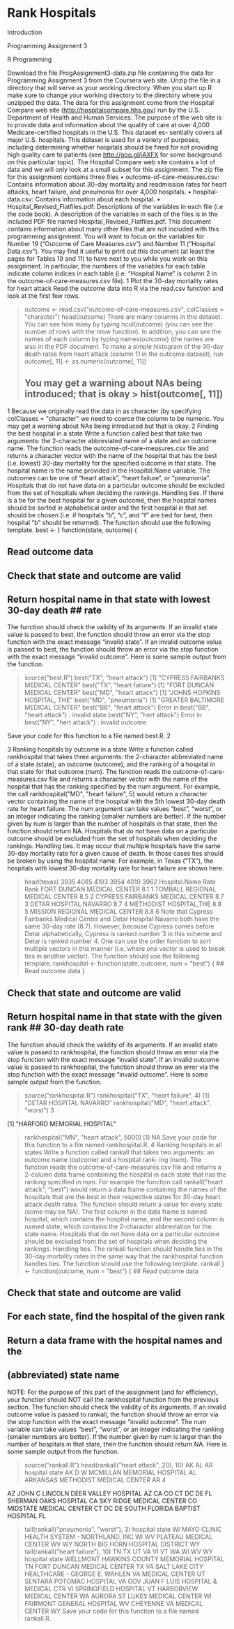 # Rank Hospitals

Introduction

Programming Assignment 3

R Programming

Download the file ProgAssignment3-data.zip file containing the data for Programming Assignment 3 from the Coursera web site. Unzip the file in a directory that will serve as your working directory. When you start up R make sure to change your working directory to the directory where you unzipped the data.
The data for this assignment come from the Hospital Compare web site (http://hospitalcompare.hhs.gov) run by the U.S. Department of Health and Human Services. The purpose of the web site is to provide data and information about the quality of care at over 4,000 Medicare-certified hospitals in the U.S. This dataset es- sentially covers all major U.S. hospitals. This dataset is used for a variety of purposes, including determining whether hospitals should be fined for not providing high quality care to patients (see http://goo.gl/jAXFX for some background on this particular topic).
The Hospital Compare web site contains a lot of data and we will only look at a small subset for this assignment. The zip file for this assignment contains three files
• outcome-of-care-measures.csv: Contains information about 30-day mortality and readmission rates for heart attacks, heart failure, and pneumonia for over 4,000 hospitals.
• hospital-data.csv: Contains information about each hospital.
• Hospital_Revised_Flatfiles.pdf: Descriptions of the variables in each file (i.e the code book).
A description of the variables in each of the files is in the included PDF file named Hospital_Revised_Flatfiles.pdf. This document contains information about many other files that are not included with this programming assignment. You will want to focus on the variables for Number 19 (“Outcome of Care Measures.csv”) and Number 11 (“Hospital Data.csv”). You may find it useful to print out this document (at least the pages for
Tables 19 and 11) to have next to you while you work on this assignment. In particular, the numbers of the variables for each table indicate column indices in each table (i.e. “Hospital Name” is column 2 in the outcome-of-care-measures.csv file).
1 Plot the 30-day mortality rates for heart attack
Read the outcome data into R via the read.csv function and look at the first few rows.
> outcome <- read.csv("outcome-of-care-measures.csv", colClasses = "character")
> head(outcome)
There are many columns in this dataset. You can see how many by typing ncol(outcome) (you can see the number of rows with the nrow function). In addition, you can see the names of each column by typing names(outcome) (the names are also in the PDF document.
To make a simple histogram of the 30-day death rates from heart attack (column 11 in the outcome dataset), run
> outcome[, 11] <- as.numeric(outcome[, 11])
> ## You may get a warning about NAs being introduced; that is okay > hist(outcome[, 11])
1
Because we originally read the data in as character (by specifying colClasses = "character" we need to coerce the column to be numeric. You may get a warning about NAs being introduced but that is okay.
2 Finding the best hospital in a state
Write a function called best that take two arguments: the 2-character abbreviated name of a state and an outcome name. The function reads the outcome-of-care-measures.csv file and returns a character vector with the name of the hospital that has the best (i.e. lowest) 30-day mortality for the specified outcome in that state. The hospital name is the name provided in the Hospital.Name variable. The outcomes can be one of “heart attack”, “heart failure”, or “pneumonia”. Hospitals that do not have data on a particular outcome should be excluded from the set of hospitals when deciding the rankings.
Handling ties. If there is a tie for the best hospital for a given outcome, then the hospital names should be sorted in alphabetical order and the first hospital in that set should be chosen (i.e. if hospitals “b”, “c”, and “f” are tied for best, then hospital “b” should be returned).
The function should use the following template.
best <-
}
function(state, outcome) {
## Read outcome data
## Check that state and outcome are valid
## Return hospital name in that state with lowest 30-day death ## rate
The function should check the validity of its arguments. If an invalid state value is passed to best, the function should throw an error via the stop function with the exact message “invalid state”. If an invalid outcome value is passed to best, the function should throw an error via the stop function with the exact message “invalid outcome”.
Here is some sample output from the function.
> source("best.R")
> best("TX", "heart attack")
[1] "CYPRESS FAIRBANKS MEDICAL CENTER"
> best("TX", "heart failure")
[1] "FORT DUNCAN MEDICAL CENTER"
> best("MD", "heart attack")
[1] "JOHNS HOPKINS HOSPITAL, THE"
> best("MD", "pneumonia")
[1] "GREATER BALTIMORE MEDICAL CENTER"
> best("BB", "heart attack")
Error in best("BB", "heart attack") : invalid state
> best("NY", "hert attack")
Error in best("NY", "hert attack") : invalid outcome
>
Save your code for this function to a file named best.R.
2

3 Ranking hospitals by outcome in a state
Write a function called rankhospital that takes three arguments: the 2-character abbreviated name of a state (state), an outcome (outcome), and the ranking of a hospital in that state for that outcome (num). The function reads the outcome-of-care-measures.csv file and returns a character vector with the name of the hospital that has the ranking specified by the num argument. For example, the call
rankhospital("MD", "heart failure", 5)
would return a character vector containing the name of the hospital with the 5th lowest 30-day death rate for heart failure. The num argument can take values “best”, “worst”, or an integer indicating the ranking (smaller numbers are better). If the number given by num is larger than the number of hospitals in that state, then the function should return NA. Hospitals that do not have data on a particular outcome should be excluded from the set of hospitals when deciding the rankings.
Handling ties. It may occur that multiple hospitals have the same 30-day mortality rate for a given cause of death. In those cases ties should be broken by using the hospital name. For example, in Texas (“TX”), the hospitals with lowest 30-day mortality rate for heart failure are shown here.
> head(texas)
3935
4085
4103
3954
4010
3962
Hospital.Name Rate Rank FORT DUNCAN MEDICAL CENTER 8.1 1 TOMBALL REGIONAL MEDICAL CENTER 8.5 2 CYPRESS FAIRBANKS MEDICAL CENTER 8.7 3 DETAR HOSPITAL NAVARRO 8.7 4 METHODIST HOSPITAL,THE 8.8 5 MISSION REGIONAL MEDICAL CENTER 8.8 6
Note that Cypress Fairbanks Medical Center and Detar Hospital Navarro both have the same 30-day rate (8.7). However, because Cypress comes before Detar alphabetically, Cypress is ranked number 3 in this scheme and Detar is ranked number 4. One can use the order function to sort multiple vectors in this manner (i.e. where one vector is used to break ties in another vector).
The function should use the following template.
rankhospital <- function(state, outcome, num = "best") { ## Read outcome data
}
## Check that state and outcome are valid
## Return hospital name in that state with the given rank ## 30-day death rate
The function should check the validity of its arguments. If an invalid state value is passed to rankhospital, the function should throw an error via the stop function with the exact message “invalid state”. If an invalid outcome value is passed to rankhospital, the function should throw an error via the stop function with the exact message “invalid outcome”.
Here is some sample output from the function.
> source("rankhospital.R")
> rankhospital("TX", "heart failure", 4)
[1] "DETAR HOSPITAL NAVARRO"
> rankhospital("MD", "heart attack", "worst")
3

[1] "HARFORD MEMORIAL HOSPITAL"
> rankhospital("MN", "heart attack", 5000)
[1] NA
Save your code for this function to a file named rankhospital.R.
4 Ranking hospitals in all states
Write a function called rankall that takes two arguments: an outcome name (outcome) and a hospital rank- ing (num). The function reads the outcome-of-care-measures.csv file and returns a 2-column data frame containing the hospital in each state that has the ranking specified in num. For example the function call rankall("heart attack", "best") would return a data frame containing the names of the hospitals that are the best in their respective states for 30-day heart attack death rates. The function should return a value for every state (some may be NA). The first column in the data frame is named hospital, which contains the hospital name, and the second column is named state, which contains the 2-character abbreviation for the state name. Hospitals that do not have data on a particular outcome should be excluded from the set of hospitals when deciding the rankings.
Handling ties. The rankall function should handle ties in the 30-day mortality rates in the same way that the rankhospital function handles ties.
The function should use the following template.
rankall
}
<- function(outcome, num = "best") { ## Read outcome data
## Check that state and outcome are valid
## For each state, find the hospital of the given rank
## Return a data frame with the hospital names and the
## (abbreviated) state name
NOTE: For the purpose of this part of the assignment (and for efficiency), your function should NOT call the rankhospital function from the previous section.
The function should check the validity of its arguments. If an invalid outcome value is passed to rankall, the function should throw an error via the stop function with the exact message “invalid outcome”. The num variable can take values “best”, “worst”, or an integer indicating the ranking (smaller numbers are better). If the number given by num is larger than the number of hospitals in that state, then the function should return NA.
Here is some sample output from the function.
> source("rankall.R")
> head(rankall("heart attack", 20), 10)
AK AL AR
                         hospital state
                             <NA>    AK
   D W MCMILLAN MEMORIAL HOSPITAL    AL
ARKANSAS METHODIST MEDICAL CENTER    AR
4

AZ JOHN C LINCOLN DEER VALLEY HOSPITAL    AZ
CA
CO
CT
DC
DE
FL
         SHERMAN OAKS HOSPITAL    CA
      SKY RIDGE MEDICAL CENTER    CO
       MIDSTATE MEDICAL CENTER    CT
                          <NA>    DC
                          <NA>    DE
SOUTH FLORIDA BAPTIST HOSPITAL    FL
> tail(rankall("pneumonia", "worst"), 3)
hospital state WI MAYO CLINIC HEALTH SYSTEM - NORTHLAND, INC WI WV PLATEAU MEDICAL CENTER WV WY NORTH BIG HORN HOSPITAL DISTRICT WY
> tail(rankall("heart failure"), 10)
TN
TX
UT
VA
VI
VT
WA
WI
WV
WY
hospital state WELLMONT HAWKINS COUNTY MEMORIAL HOSPITAL TN FORT DUNCAN MEDICAL CENTER TX VA SALT LAKE CITY HEALTHCARE - GEORGE E. WAHLEN VA MEDICAL CENTER UT SENTARA POTOMAC HOSPITAL VA GOV JUAN F LUIS HOSPITAL & MEDICAL CTR VI SPRINGFIELD HOSPITAL VT HARBORVIEW MEDICAL CENTER WA AURORA ST LUKES MEDICAL CENTER WI FAIRMONT GENERAL HOSPITAL WV CHEYENNE VA MEDICAL CENTER WY
Save your code for this function to a file named rankall.R.
